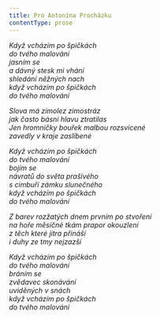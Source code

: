 ```yaml
---
title: Pro Antonína Procházku
contentType: prose
---
```


_Když vcházím po špičkách  
do tvého malování  
jasním se  
a dávný stesk mi vhání  
shledání něžných nach  
když vcházím po špičkách  
do tvého malování_

  

_Slova má zimolez zimostráz  
jak často básni hlavu ztratilas  
Jen hromničky bouřek malbou rozsvícené  
zavedly v kraje zaslíbené_

  

_Když vcházím po špičkách  
do tvého malování  
bojím se  
návratů do světa prašivého  
s cimbuří zámku slunečného  
když vcházím po špičkách  
do tvého malování_

  

_Z barev rozžatých dnem prvním po stvoření  
na hoře měsíčné tkám prapor okouzlení  
z těch které jitra přináší  
i duhy ze tmy nejzazší_

  

_Když vcházím po špičkách  
do tvého malování  
bráním se  
zvědavec skonávání  
uviděných v snách  
když vcházím po špičkách  
do tvého malování_
